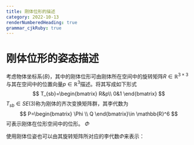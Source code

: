 ```yaml
---
title: 刚体位形的描述
category: 2022-10-13
renderNumberedHeading: true
grammar_cjkRuby: true
---
```

# 刚体位形的姿态描述
考虑物体坐标系$\{B\}$，其中的刚体位形可由刚体所在空间中的旋转矩阵$R\in\mathbb{R}^{3\times3}$与其在空间中的位置向量$p\in\mathbb{R}^3$描述。将其写成如下形式
$$
T_{sb}=\begin{bmatrix}
R&p\\
0&1
\end{bmatrix}
$$
$T_{sb}\in SE(3)$称为刚体的齐次变换矩阵群，其李代数为
$$
P=\begin{bmatrix}
\Phi \\
Q
\end{bmatrix}\in \mathbb{R}^6
$$
可表示刚体在位形空间中的位形。
$\Phi$

使用刚体位姿也可以由其旋转矩阵所对应的李代数$\Phi$来表示：
